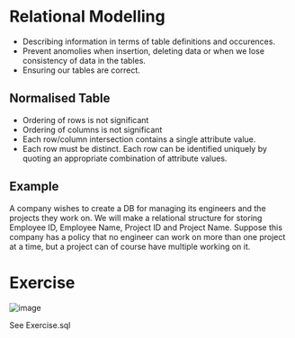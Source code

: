# Relational Modelling
- Describing information in terms of table definitions and occurences.
- Prevent anomolies when insertion, deleting data or when we lose consistency of data in the tables.
- Ensuring our tables are correct.

## Normalised Table
- Ordering of rows is not significant
- Ordering of columns is not significant
- Each row/column intersection contains a single attribute value.
- Each row must be distinct. Each row can be identified uniquely by quoting an appropriate combination of attribute values.

## Example
A company wishes to create a DB for managing its engineers and the projects they work on. We will make a relational structure for storing Employee ID, Employee Name, Project ID and Project Name.
Suppose this company has a policy that no engineer can work on more than one project at a time, but a project can of course have multiple working on it.

# Exercise
![image](https://user-images.githubusercontent.com/78870995/153214508-f4f57b88-bab3-40f8-abf0-1b6975f40d82.png)

See Exercise.sql
